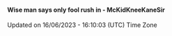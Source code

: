 #### Wise man says only fool rush in - McKidKneeKaneSir
Updated on 16/06/2023 - 16:10:03 (UTC) Time Zone
